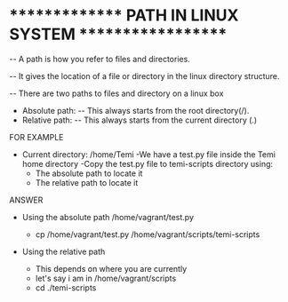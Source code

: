 # ************* PATH IN LINUX SYSTEM *****************

-- A path is how you refer to files and directories.

-- It gives the location of  a file or directory in the linux directory structure. 

-- There are two paths to files and directory on a linux box 
   - Absolute path:
     -- This always starts from the root directory(/).    
   - Relative path:
     -- This always starts from the current directory (.) 

FOR EXAMPLE
* Current directory: /home/Temi
-We have a test.py file inside the Temi home directory -Copy the test.py file to temi-scripts directory using:
    - The absolute path to locate it 
	- The relative path to locate it 
	
ANSWER 
- Using the absolute path
     /home/vagrant/test.py 
  - cp /home/vagrant/test.py /home/vagrant/scripts/temi-scripts
  
  
- Using the relative path 
    - This depends on where you are currently 
	- let's say i am in /home/vagrant/scripts
	 - cd ./temi-scripts
	 